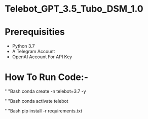 # Telebot_GPT_3.5_Tubo_DSM_1.0


# Prerequisities

- Python 3.7
- A Telegram Account
- OpenAI Account For API Key


# How To Run Code:-
  
''''Bash
conda create -n telebot=3.7 -y


''''Bash
conda activate telebot

''''Bash
pip install -r requirements.txt
